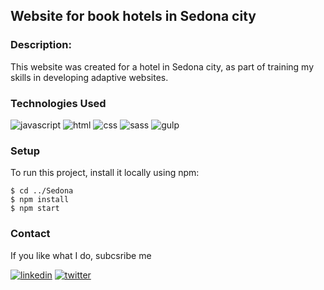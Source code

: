 ## Website for book hotels in Sedona city

### Description:
This website was created for a hotel in Sedona city, as part of training my skills in developing adaptive websites.

### Technologies Used
![javascript](https://img.shields.io/badge/Javascript-000000?style=for-the-badge&logo=javascript)
![html](https://img.shields.io/badge/HTML-000000?style=for-the-badge&logo=html5)
![css](https://img.shields.io/badge/CSS-000000?style=for-the-badge&logo=CSS3)
![sass](https://img.shields.io/badge/SASS-000000?style=for-the-badge&logo=sass)
![gulp](https://img.shields.io/badge/Gulp-000000?style=for-the-badge&logo=gulp)

### Setup
To run this project, install it locally using npm:

```
$ cd ../Sedona
$ npm install
$ npm start
```

### Contact
If you like what I do, subcsribe me  

[![linkedin](https://img.shields.io/badge/LinkedIn-000000?style=for-the-badge&logo=linkedin)](https://www.linkedin.com/in/tkachenkoyu/)
[![twitter](https://img.shields.io/badge/Twitter-000000?style=for-the-badge&logo=twitter)](https://twitter.com/slogan_here)
